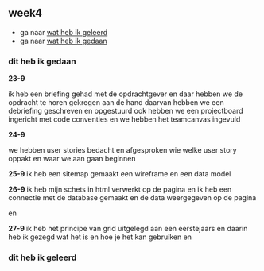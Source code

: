 <div class="week4 generalStyling">


<h2 id="week4">week4</h2>
<ul>
    <li>ga naar <a href="#geleerd4">wat heb ik geleerd</a></li>
    <li>ga naar <a href="#gedaan4">wat heb ik gedaan</a></li>
</ul>
<h3 id="gedaan3">dit heb ik gedaan</h3>
<p> <strong>
    23-9
</strong> 

ik heb een briefing gehad met de opdrachtgever en daar hebben we de opdracht te
horen gekregen
aan de hand daarvan hebben we een 
debriefing geschreven en opgestuurd ook hebben we een
projectboard ingericht met code conventies en we hebben het teamcanvas ingevuld



</p>

<p> <strong>
    24-9
</strong> 

we hebben user stories bedacht en afgesproken wie
welke user story oppakt en waar we aan gaan beginnen



</p>


<p> <strong>
    25-9
</strong>
ik heb een sitemap gemaakt een wireframe en een data model
</p>

<p> <strong>
    26-9
</strong>
ik heb mijn schets in html verwerkt op de pagina 
en ik heb een connectie met de database gemaakt en de data weergegeven op de pagina

en 
</p>


<p> <strong>
    27-9
</strong>
ik heb het principe van grid uitgelegd aan een eerstejaars en daarin heb
ik gezegd wat het is en hoe je het kan gebruiken
en
</p>

<h3 id="geleerd3">dit heb ik geleerd    </h3>


</div>

